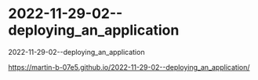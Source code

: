 # 2022-11-29-02--deploying_an_application
2022-11-29-02--deploying_an_application

https://martin-b-07e5.github.io/2022-11-29-02--deploying_an_application/
